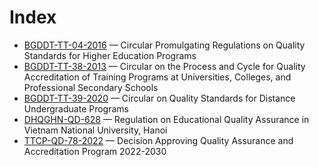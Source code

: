 # Index

- [BGDDT-TT-04-2016](BGDDT-TT-04-2016%20Circular%20Promulgating%20Regulations%20on%20Quality%20Standards%20for%20Higher%20Education%20Programs.html) — Circular Promulgating Regulations on Quality Standards for Higher Education Programs
- [BGDDT-TT-38-2013](BGDDT-TT-38-2013%20Circular%20on%20the%20Process%20and%20Cycle%20for%20Quality%20Accreditation%20of%20Training%20Programs%20at%20Universities%2C%20Colleges%2C%20and%20Professional%20Secondary%20Schools.html) — Circular on the Process and Cycle for Quality Accreditation of Training Programs at Universities, Colleges, and Professional Secondary Schools
- [BGDDT-TT-39-2020](BGDDT-TT-39-2020%20Circular%20on%20Quality%20Standards%20for%20Distance%20Undergraduate%20Programs.html) — Circular on Quality Standards for Distance Undergraduate Programs
- [DHQGHN-QD-628](DHQGHN-QD-628%20Regulation%20on%20Educational%20Quality%20Assurance%20in%20Vietnam%20National%20University%2C%20Hanoi.html) — Regulation on Educational Quality Assurance in Vietnam National University, Hanoi
- [TTCP-QD-78-2022](TTCP-QD-78-2022%20Decision%20Approving%20Quality%20Assurance%20and%20Accreditation%20Program%202022-2030.html) — Decision Approving Quality Assurance and Accreditation Program 2022-2030
